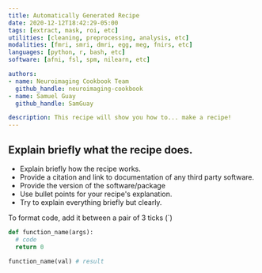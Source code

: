 ```yaml
---
title: Automatically Generated Recipe
date: 2020-12-12T18:42:29-05:00
tags: [extract, mask, roi, etc]
utilities: [cleaning, preprocessing, analysis, etc]
modalities: [fmri, smri, dmri, egg, meg, fnirs, etc]
languages: [python, r, bash, etc]
software: [afni, fsl, spm, nilearn, etc]

authors:
- name: Neuroimaging Cookbook Team
  github_handle: neuroimaging-cookbook
- name: Samuel Guay
  github_handle: SamGuay

description: This recipe will show you how to... make a recipe!
---
```


## Explain briefly what the recipe does.

- Explain briefly how the recipe works.
- Provide a citation and link to documentation of any third party software.
- Provide the version of the software/package
- Use bullet points for your recipe's explanation.
- Try to explain everything briefly but clearly.

To format code, add it between a pair of 3 ticks (`)

```py
def function_name(args):
  # code
  return 0
```


```py
function_name(val) # result
```
